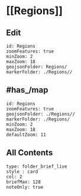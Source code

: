 # [[Regions]] 

## Edit


```leaflet
id: Regions
zoomFeatures: true 
minZoom: 2 
maxZoom: 18
geojsonFolder: Regions/
markerFolder: ./Regions//
```


## #has_/map 


```leaflet
id: Regions
zoomFeatures: true 
geojsonFolder: ./Regions//
markerFolder: ./Regions/
minZoom: 2 
maxZoom: 18
defaultZoom: 11
```



## All Contents

```ccard
type: folder_brief_live
style : card
col: 2
briefMax: 128
noteOnly: true
```
